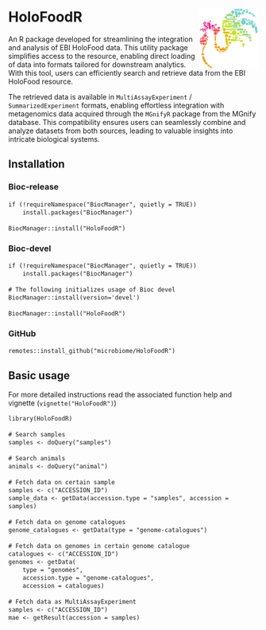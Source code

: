 # HoloFoodR <img src="inst/extdata/holofood_logo.png" align="right" width="120" />

An R package developed for streamlining the integration and analysis of EBI
HoloFood data. This utility package simplifies access to the resource, enabling
direct loading of data into formats tailored for downstream analytics. With
this tool, users can efficiently search and retrieve data from the EBI
HoloFood resource.

The retrieved data is available in `MultiAssayExperiment` /
`SummarizedExperiment` formats, enabling effortless integration with
metagenomics data acquired through the `MGnifyR` package from the MGnify
database. This compatibility ensures users can seamlessly combine and
analyze datasets from both sources, leading to valuable insights into intricate
biological systems.

## Installation

### Bioc-release

```
if (!requireNamespace("BiocManager", quietly = TRUE))
    install.packages("BiocManager")

BiocManager::install("HoloFoodR")
```

### Bioc-devel

```
if (!requireNamespace("BiocManager", quietly = TRUE))
    install.packages("BiocManager")

# The following initializes usage of Bioc devel
BiocManager::install(version='devel')

BiocManager::install("HoloFoodR")
```

### GitHub

```
remotes::install_github("microbiome/HoloFoodR")
```

## Basic usage
For more detailed instructions read the associated function help and vignette (`vignette("HoloFoodR")`)

```
library(HoloFoodR)

# Search samples
samples <- doQuery("samples")

# Search animals
animals <- doQuery("animal")

# Fetch data on certain sample
samples <- c("ACCESSION_ID")
sample_data <- getData(accession.type = "samples", accession = samples)

# Fetch data on genome catalogues
genome_catalogues <- getData(type = "genome-catalogues")

# Fetch data on genomes in certain genome catalogue
catalogues <- c("ACCESSION_ID")
genomes <- getData(
    type = "genomes",
    accession.type = "genome-catalogues",
    accession = catalogues)

# Fetch data as MultiAssayExperiment
samples <- c("ACCESSION_ID")
mae <- getResult(accession = samples)
```


